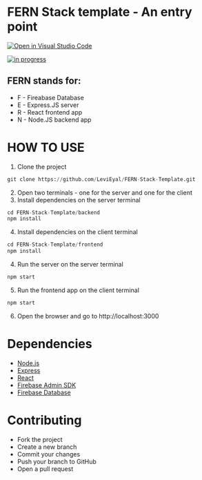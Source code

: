 # FERN Stack template - An entry point
[![Open in Visual Studio Code](https://open.vscode.dev/badges/open-in-vscode.svg)](https://open.vscode.dev/LeviEyal/FERN-Stack-Template)

<!-- in progess lable -->
[![in progress](https://img.shields.io/badge/in%20progress-red.svg)]()

## FERN stands for:

* F - Fireabase Database 
* E - Express.JS server
* R - React frontend app
* N - Node.JS backend app

# HOW TO USE
1. Clone the project
```python
git clone https://github.com/LeviEyal/FERN-Stack-Template.git
```

2. Open two terminals - one for the server and one for the client
3. Install dependencies on the server terminal
```python
cd FERN-Stack-Template/backend
npm install
```
4. Install dependencies on the client terminal
```python
cd FERN-Stack-Template/frontend
npm install
```
4. Run the server on the server terminal
```python
npm start
```
5. Run the frontend app on the client terminal
```python
npm start
```
6. Open the browser and go to http://localhost:3000

# Dependencies
* [Node.js](https://nodejs.org/en/)
* [Express](https://expressjs.com/)
* [React](https://reactjs.org/)
* [Firebase Admin SDK](https://firebase.google.com/docs/admin/setup#initialize_the_sdk)
* [Firebase Database](https://firebase.google.com/docs/database/web/read-and-write)


# Contributing
* Fork the project
* Create a new branch
* Commit your changes
* Push your branch to GitHub
* Open a pull request

